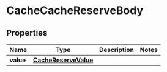 # CacheCacheReserveBody

## Properties
Name | Type | Description | Notes
------------ | ------------- | ------------- | -------------
**value** | [**CacheReserveValue**](CacheReserveValue.md) |  | 
